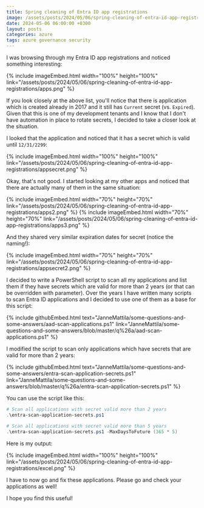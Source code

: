 ```yaml
---
title: Spring cleaning of Entra ID app registrations
image: /assets/posts/2024/05/06/spring-cleaning-of-entra-id-app-registrations/apps.png
date: 2024-05-06 06:00:00 +0300
layout: posts
categories: azure
tags: azure governance security
---
```

I was browsing through my Entra ID app registrations and noticed something interesting:

{% include imageEmbed.html width="100%" height="100%" link="/assets/posts/2024/05/06/spring-cleaning-of-entra-id-app-registrations/apps.png" %}

If you look closely at the above list, you'll notice that there is application which is
created already in 2017 and it still has `Current` secret (vs. `Expired`).
Given that this is one of my development tenants and I know that I don't have automation in place to rotate secrets,
I decided to take a closer look at the situation.

I looked that the application and noticed that it has a secret which is valid until `12/31/2299`:

{% include imageEmbed.html width="100%" height="100%" link="/assets/posts/2024/05/06/spring-cleaning-of-entra-id-app-registrations/appsecret.png" %}

Okay, that's not good. I started looking at my other apps and noticed that there are actually many of them in the same situation:

{% include imageEmbed.html width="70%" height="70%" link="/assets/posts/2024/05/06/spring-cleaning-of-entra-id-app-registrations/apps2.png" %}
{% include imageEmbed.html width="70%" height="70%" link="/assets/posts/2024/05/06/spring-cleaning-of-entra-id-app-registrations/apps3.png" %}

And they shared very similar expiration dates for secret (notice the naming!):

{% include imageEmbed.html width="70%" height="70%" link="/assets/posts/2024/05/06/spring-cleaning-of-entra-id-app-registrations/appsecret2.png" %}

I decided to write a PowerShell script to scan all my applications and list them if they have secrets which are valid for more than 2 years (or that can be overridden with parameter).
Over the years I have written many scripts to scan Entra ID applications and I decided to use one of them as a base for this script:

{% include githubEmbed.html text="JanneMattila/some-questions-and-some-answers/aad-scan-applications.ps1" link="JanneMattila/some-questions-and-some-answers/blob/master/q%26a/aad-scan-applications.ps1" %}

I modified the script to scan only applications which have secrets that are valid for more than 2 years:

{% include githubEmbed.html text="JanneMattila/some-questions-and-some-answers/entra-scan-application-secrets.ps1" link="JanneMattila/some-questions-and-some-answers/blob/master/q%26a/entra-scan-application-secrets.ps1" %}

You can use the script like this:

```powershell
# Scan all applications with secret valid more than 2 years
.\entra-scan-application-secrets.ps1

# Scan all applications with secret valid more than 5 years
.\entra-scan-application-secrets.ps1 -MaxDaysToFuture (365 * 5)
```

Here is my output:

{% include imageEmbed.html width="100%" height="100%" link="/assets/posts/2024/05/06/spring-cleaning-of-entra-id-app-registrations/excel.png" %}

I have to now go and fix these applications. Please go and check your applications as well!

I hope you find this useful!
